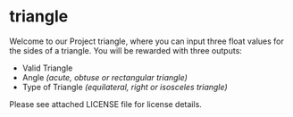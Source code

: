 # triangle

Welcome to our Project triangle, where you can input three float values for the sides of a triangle. You will be rewarded with three outputs:

- Valid Triangle
- Angle *(acute, obtuse or rectangular triangle)*
- Type of Triangle *(equilateral, right or isosceles triangle)*

Please see attached LICENSE file for license details.

